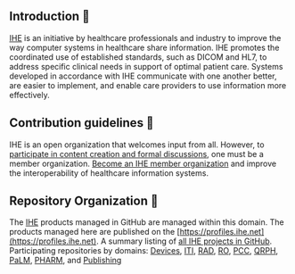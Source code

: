 ## Introduction 🙋‍

[IHE](https://www.ihe.net) is an initiative by healthcare professionals and industry to improve the way computer systems in healthcare share information. IHE promotes the coordinated use of established standards, such as DICOM and HL7, to address specific clinical needs in support of optimal patient care. Systems developed in accordance with IHE communicate with one another better, are easier to implement, and enable care providers to use information more effectively.

## Contribution guidelines 🌈

IHE is an open organization that welcomes input from all. However, to [participate in content creation and formal discussions](https://www.ihe.net/about_ihe/governance/), one must be a member organization. [Become an IHE member organization](https://www.ihe.net/Participate/) and improve the interoperability of healthcare information systems.

## Repository Organization 👩‍

The [IHE](https://www.ihe.net) products managed in GitHub are managed within this domain.
The products managed here are published on the [https://profiles.ihe.net](https://profiles.ihe.net).
A summary listing of [all IHE projects in GitHub](https://github.com/IHE/supplement-template/wiki/Active-IHE-projects-using-the-IG-builder). Participating repositories by domains: 
[Devices](https://github.com/search?q=topic%3Aihe-devices+org%3AIHE&type=repositories),
[ITI](https://github.com/search?q=topic%3Aiti+org%3AIHE&type=repositories), 
[RAD](https://github.com/search?q=topic%3Aihe-rad+org%3AIHE&type=repositories), 
[RO](https://github.com/search?q=topic%3Aihe-ro+org%3AIHE&type=repositories), 
[PCC](https://github.com/search?q=topic%3Aihe-pcc+org%3AIHE&type=repositories), 
[QRPH](https://github.com/search?q=topic%3Aihe-qrph+org%3AIHE&type=repositories), 
[PaLM](https://github.com/search?q=topic%3Aihe-palm+org%3AIHE&type=Repositories),
[PHARM](https://github.com/search?q=topic%3Apharm+org%3AIHE&type=repositories), and 
[Publishing](https://github.com/search?q=topic%3Aihe-publishing+org%3AIHE&type=repositories)
